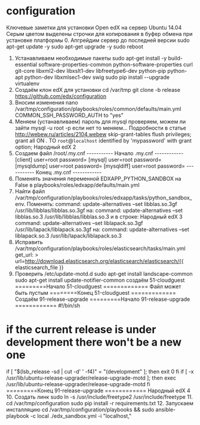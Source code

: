 # configuration

Ключевые заметки для установки Open edX на сервер Ubuntu 14.04
Серым цветом выделены строчки для копирования в буфер обмена при установке платформы
0. Апгрейдим сервер до последней версии
sudo apt-get update -y
sudo apt-get upgrade -y
sudo reboot
1. Устанавливаем необходимые пакеты
sudo apt-get install -y build-essential software-properties-common python-software-properties curl git-core libxml2-dev libxslt1-dev libfreetype6-dev python-pip python-apt python-dev libxmlsec1-dev swig
sudo pip install --upgrade virtualenv
2. Создаём клон edX для установки
cd /var/tmp
git clone -b release https://github.com/edx/configuration
3. Вносим изменения nano /var/tmp/configuration/playbooks/roles/common/defaults/main.yml
COMMON_SSH_PASSWORD_AUTH to "yes"
4. Меняем (устанавливаем) пароль для mysql
проверяем, можем ли зайти mysql -u root -p
если нет то меняем... Подробности в статье http://webew.ru/articles/2104.webew
skip-grant-tables
flush privileges;
grant all ON *.* TO `root`@`localhost` identified by 'mypassword' with grant option;
Народный edX
2
5. Создаем файл /root/.my.cnf
----------- Начало .my.cnf ------------
[client]
user=root
password=<your root pass>
[mysql]
user=root
password=<your root pass>
[mysqldump]
user=root
password=<your root pass>
[mysqldiff]
user=root
password=<your root pass>
----------- Конец .my.cnf ------------
6. Поменять значения переменной EDXAPP_PYTHON_SANDBOX на False в playbooks/roles/edxapp/defaults/main.yml
7. Найти файл /var/tmp/configuration/playbooks/roles/edxapp/tasks/python_sandbox_env.
Поменять:
command: update-alternatives –set libblas.so.3gf /usr/lib/libblas/libblas.so.3gf
на:
command: update-alternatives –set libblas.so.3 /usr/lib/libblas/libblas.so.3
и в строке:
Народный edX
3
command: update-alternatives –set liblapack.so.3gf /usr/lib/lapack/liblapack.so.3gf
на:
command: update-alternatives –set liblapack.so.3 /usr/lib/lapack/liblapack.so.3
8. Исправить
/var/tmp/configuration/playbooks/roles/elasticsearch/tasks/main.yml
get_url: >
url=http://download.elasticsearch.org/elasticsearch/elasticsearch/{{ elasticsearch_file }}
9. Проверить /etc/update-motd.d
sudo apt-get install landscape-common
sudo apt-get install update-notifier-common
создаём 51-cloudguest
=========Начало 51-cloudguest =============
Файл может быть пустым
========Конец 51-cloudguest =============
Создаём
91-release-upgrade
=========Начало 91-release-upgrade ============
#!/bin/sh
# if the current release is under development there won't be a new one
if [ "$(lsb_release -sd | cut -d' ' -f4)" = "(development" ]; then
exit 0
fi
if [ -x /usr/lib/ubuntu-release-upgrader/release-upgrade-motd ]; then
exec /usr/lib/ubuntu-release-upgrader/release-upgrade-motd
fi
=========Конец 91-release-upgrade ============
Народный edX
4
10. Создать линк
sudo ln -s /usr/include/freetype2 /usr/include/freetype
11.
cd /var/tmp/configuration
sudo pip install -r requirements.txt
12. Запускаем инсталляцию
cd /var/tmp/configuration/playbooks && sudo ansible-playbook -c local ./edx_sandbox.yml -i "localhost,"
